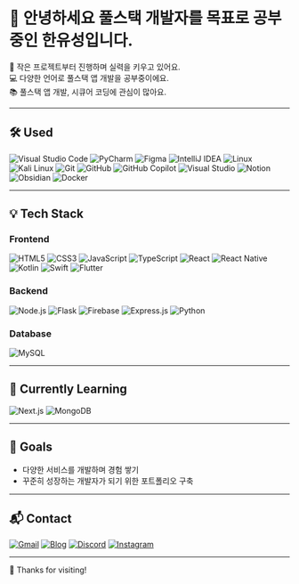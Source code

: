 # 👋 안녕하세요 풀스택 개발자를 목표로 공부중인 한유성입니다.

🌱 작은 프로젝트부터 진행하며 실력을 키우고 있어요.  
💻 다양한 언어로 풀스택 앱 개발을 공부중이에요.  
📚 풀스택 앱 개발, 시큐어 코딩에 관심이 많아요.  

---

## 🛠 Used

![Visual Studio Code](https://img.shields.io/badge/Visual%20Studio%20Code-007ACC?style=for-the-badge&logo=visual-studio-code&logoColor=white) ![PyCharm](https://img.shields.io/badge/PyCharm-000000?style=for-the-badge&logo=pycharm&logoColor=white) ![Figma](https://img.shields.io/badge/Figma-F24E1E?style=for-the-badge&logo=figma&logoColor=white) ![IntelliJ IDEA](https://img.shields.io/badge/IntelliJ%20IDEA-000000?style=for-the-badge&logo=intellijidea&logoColor=white) ![Linux](https://img.shields.io/badge/Linux-FCC624?style=for-the-badge&logo=linux&logoColor=black) ![Kali Linux](https://img.shields.io/badge/Kali%20Linux-557C94?style=for-the-badge&logo=kalilinux&logoColor=white) ![Git](https://img.shields.io/badge/Git-F05032?style=for-the-badge&logo=git&logoColor=white) ![GitHub](https://img.shields.io/badge/GitHub-181717?style=for-the-badge&logo=github&logoColor=white) ![GitHub Copilot](https://img.shields.io/badge/GitHub%20Copilot-8A63D2?style=for-the-badge&logo=githubcopilot&logoColor=white) ![Visual Studio](https://img.shields.io/badge/Visual%20Studio-5C2D91?style=for-the-badge&logo=visualstudio&logoColor=white) ![Notion](https://img.shields.io/badge/Notion-000000?style=for-the-badge&logo=notion&logoColor=white) ![Obsidian](https://img.shields.io/badge/Obsidian-483699?style=for-the-badge&logo=obsidian&logoColor=white) ![Docker](https://img.shields.io/badge/Docker-2496ED?style=for-the-badge&logo=docker&logoColor=white)

---

## 💡 Tech Stack

### Frontend  
![HTML5](https://img.shields.io/badge/HTML5-E34F26?style=for-the-badge&logo=html5&logoColor=white) ![CSS3](https://img.shields.io/badge/CSS3-1572B6?style=for-the-badge&logo=css3&logoColor=white) ![JavaScript](https://img.shields.io/badge/JavaScript-F7DF1E?style=for-the-badge&logo=javascript&logoColor=black) ![TypeScript](https://img.shields.io/badge/TypeScript-3178C6?style=for-the-badge&logo=typescript&logoColor=white) ![React](https://img.shields.io/badge/React-61DAFB?style=for-the-badge&logo=react&logoColor=black) ![React Native](https://img.shields.io/badge/React%20Native-61DAFB?style=for-the-badge&logo=react&logoColor=black) ![Kotlin](https://img.shields.io/badge/Kotlin-0095D5?style=for-the-badge&logo=kotlin&logoColor=white) ![Swift](https://img.shields.io/badge/Swift-FA7343?style=for-the-badge&logo=swift&logoColor=white) ![Flutter](https://img.shields.io/badge/Flutter-02569B?style=for-the-badge&logo=flutter&logoColor=white)

### Backend  
![Node.js](https://img.shields.io/badge/Node.js-339933?style=for-the-badge&logo=nodedotjs&logoColor=white) ![Flask](https://img.shields.io/badge/Flask-000000?style=for-the-badge&logo=flask&logoColor=white) ![Firebase](https://img.shields.io/badge/Firebase-FFCA28?style=for-the-badge&logo=firebase&logoColor=black) ![Express.js](https://img.shields.io/badge/Express.js-000000?style=for-the-badge&logo=express&logoColor=white) ![Python](https://img.shields.io/badge/Python-3776AB?style=for-the-badge&logo=python&logoColor=white)

### Database  
![MySQL](https://img.shields.io/badge/MySQL-4479A1?style=for-the-badge&logo=mysql&logoColor=white)

---

## 📖 Currently Learning

![Next.js](https://img.shields.io/badge/Next.js-000000?style=for-the-badge&logo=nextdotjs&logoColor=white) ![MongoDB](https://img.shields.io/badge/MongoDB-47A248?style=for-the-badge&logo=mongodb&logoColor=white)

---

## 🎯 Goals

- 다양한 서비스를 개발하며 경험 쌓기
- 꾸준히 성장하는 개발자가 되기 위한 포트폴리오 구축

---

## 📬 Contact

[![Gmail](https://img.shields.io/badge/Gmail-D14836?style=for-the-badge&logo=gmail&logoColor=white)](mailto:hsnyus090406@gmail.com) [![Blog](https://img.shields.io/badge/Blog-000000?style=for-the-badge&logo=github&logoColor=white)](https://yourblog.com) [![Discord](https://img.shields.io/badge/Discord-5865F2?style=for-the-badge&logo=discord&logoColor=white)](https://discordapp.com/users/hanyu0406) [![Instagram](https://img.shields.io/badge/Instagram-E4405F?style=for-the-badge&logo=instagram&logoColor=white)](https://instagram.com/yu_seong0406)

---

🙏 Thanks for visiting!
